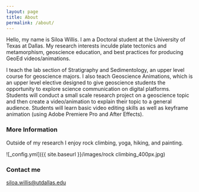 ```yaml
---
layout: page
title: About
permalink: /about/
---
```


Hello, my name is Siloa Willis. I am a Doctoral student at the University of Texas at Dallas. My research interests inculde plate tectonics and metamorphism, geoscience education, and best practices for producing GeoEd videos/animations.

I teach the lab section of Stratigraphy and Sedimentology, an upper level course for geoscience majors. I also teach Geoscience Animations, which is an upper level elective designed to give geoscience students the opportunity to explore science communication on digital platforms. Students will conduct a small scale research project on a geoscience topic and then create a video/animation to explain their topic to a general audience. Students will learn basic video editing skills as well as keyframe animation (using Adobe Premiere Pro and After Effects).

### More Information

Outside of my research I enjoy rock climbing, yoga, hiking, and painting.

![_config.yml]({{ site.baseurl }}/images/rock climbing_400px.jpg)

### Contact me

[siloa.willis@utdallas.edu](mailto:email@domain.com)
